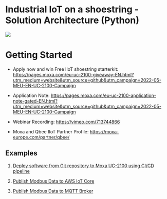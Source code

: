 
# Industrial IoT on a shoestring -Solution Architecture (Python)

![](media/solution-architecture-v3.png)

# Getting Started
-	Apply now and win Free IIoT shoestring starterkit: https://pages.moxa.com/eu-uc-2100-giveaway-EN.html?utm_medium=website&utm_source=github&utm_campaign=2022-05-MEU-EN-UC-2100-Campaign

-	Application Note: https://pages.moxa.com/eu-uc-2100-application-note-gated-EN.html?utm_medium=website&utm_source=github&utm_campaign=2022-05-MEU-EN-UC-2100-Campaign

-	Webinar Recording: https://vimeo.com/713744866

- Moxa and Qbee IIoT Partner Profile: https://moxa-europe.com/partner/qbee/

## Examples 

1. <a href="https://github.com/abadar05/moxaiiot-uc2100-qbee-io/blob/main/documents/Automate%20software%20deployment%20with%20Continuous%20Integration%20and%20Continuous%20Deployment.md"> Deploy software from Git repository to Moxa UC-2100 using CI/CD pipeline </a>

2. <a href="https://github.com/abadar05/moxaiiot-uc2100-qbee-io/blob/main/documents/Publish%20Modbus%20Data%20to%20AWS%20IoT%20Core.md"> Publish Modbus Data to AWS IoT Core </a>

3. <a href="https://github.com/abadar05/moxaiiot-uc2100-qbee-io/blob/main/documents/Publish%20Modbus%20Data%20to%20MQTT%20Broker.md"> Publish Modbus Data to MQTT Broker </a>
